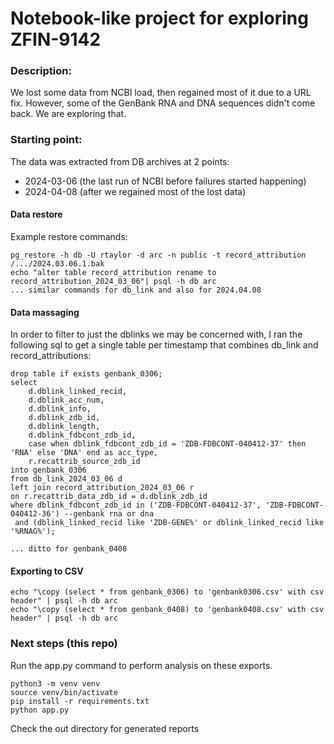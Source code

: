 Notebook-like project for exploring ZFIN-9142
===

### Description:
We lost some data from NCBI load, then regained most of it due to a URL fix.  However, some of the GenBank RNA and DNA
sequences didn't come back. We are exploring that.

### Starting point:

The data was extracted from DB archives at 2 points:
- 2024-03-06 (the last run of NCBI before failures started happening)
- 2024-04-08 (after we regained most of the lost data)

#### Data restore

Example restore commands:
```
pg_restore -h db -U rtaylor -d arc -n public -t record_attribution /.../2024.03.06.1.bak
echo "alter table record_attribution rename to record_attribution_2024_03_06"| psql -h db arc
... similar commands for db_link and also for 2024.04.08
```

#### Data massaging

In order to filter to just the dblinks we may be concerned with, I ran the following sql to get a single table per timestamp that combines
db_link and record_attributions:

```
drop table if exists genbank_0306;
select 
	d.dblink_linked_recid, 
	d.dblink_acc_num, 
	d.dblink_info, 
	d.dblink_zdb_id, 
	d.dblink_length, 
	d.dblink_fdbcont_zdb_id,
	case when dblink_fdbcont_zdb_id = 'ZDB-FDBCONT-040412-37' then 'RNA' else 'DNA' end as acc_type,
	r.recattrib_source_zdb_id 
into genbank_0306
from db_link_2024_03_06 d
left join record_attribution_2024_03_06 r
on r.recattrib_data_zdb_id = d.dblink_zdb_id
where dblink_fdbcont_zdb_id in ('ZDB-FDBCONT-040412-37', 'ZDB-FDBCONT-040412-36') --genbank rna or dna
 and (dblink_linked_recid like 'ZDB-GENE%' or dblink_linked_recid like '%RNAG%');
 
... ditto for genbank_0408
```

#### Exporting to CSV
 
```
echo "\copy (select * from genbank_0306) to 'genbank0306.csv' with csv header" | psql -h db arc
echo "\copy (select * from genbank_0408) to 'genbank0408.csv' with csv header" | psql -h db arc
```

### Next steps (this repo)

Run the app.py command to perform analysis on these exports.

```
python3 -m venv venv
source venv/bin/activate
pip install -r requirements.txt
python app.py
```

Check the out directory for generated reports
